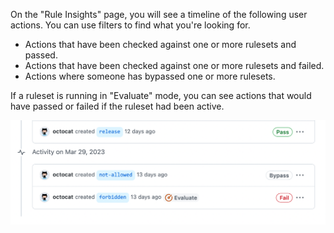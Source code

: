 On the "Rule Insights" page, you will see a timeline of the following user actions. You can use filters to find what you're looking for.

* Actions that have been checked against one or more rulesets and passed.
* Actions that have been checked against one or more rulesets and failed.
* Actions where someone has bypassed one or more rulesets.

If a ruleset is running in "Evaluate" mode, you can see actions that would have passed or failed if the ruleset had been active.

![Screenshot of the "Rule Insights" page. Three actions are listed marked: "Pass," "Bypass," and "Fail". The failed action has with an "evaluate" label.](/assets/images/help/repository/rule-insights.png)
